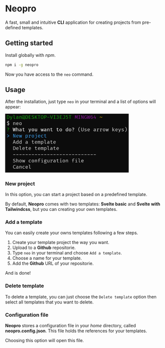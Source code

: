 # Neopro

A fast, small and intuitive __CLI__ application for creating projects from pre-defined templates.

## Getting started

Install globally with _npm_.

```bash
npm i -g neopro
```

Now you have access to the `neo` command.

## Usage
After the installation, just type `neo` in your terminal and a list of options will appear:

<img src="preview1.png" alt="Neopro options list" width="400">

### New project

In this option, you can start a project based on a predefined template.

By default, __Neopro__ comes with two templates: __Svelte basic__ and __Svelte with Tailwindcss__, but you can creating your own templates.

### Add a template

You can easily create your owns templates following a few steps.

1. Create your template project the way you want.
2. Upload to a __Github__ repositorie.
3. Type `neo` in your terminal and choose `Add a template`.
4. Choose a name for your template.
5. Add the __Github__ URL of your repositorie.

And is done!

### Delete template

To delete a template, you can just choose the `Delete template` option then select all templates that you want to delete.

### Configuration file

__Neopro__ stores a configuration file in your _home_ directory, called __neopro.config.json__. This file holds the references for your templates.

Choosing this option will open this file.